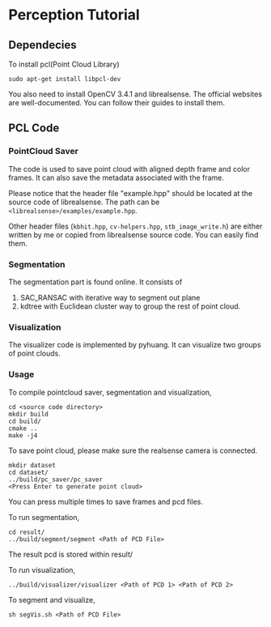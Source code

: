 # Perception Tutorial
## Dependecies
To install pcl(Point Cloud Library)
```
sudo apt-get install libpcl-dev
```

You also need to install OpenCV 3.4.1 and librealsense. The official websites are well-documented. You can follow their guides to install them.
## PCL Code
### PointCloud Saver
The code is used to save point cloud with aligned depth frame and color frames. It can also save the metadata associated with the frame.

Please notice that the header file "example.hpp" should be located at the source code of librealsense. The path can be `<librealsense>/examples/example.hpp`.

Other header files (`kbhit.hpp`, `cv-helpers.hpp`, `stb_image_write.h`) are either written by me or copied from librealsense source code. You can easily find them.
### Segmentation
The segmentation part is found online. It consists of 
1. SAC_RANSAC with iterative way to segment out plane
2. kdtree with Euclidean cluster way to group the rest of point cloud.

### Visualization
The visualizer code is implemented by pyhuang. It can visualize two groups of point clouds. 

### Usage
To compile pointcloud saver, segmentation and visualization,
```
cd <source code directory>
mkdir build 
cd build/
cmake ..
make -j4
```

To save point cloud, please make sure the realsense camera is connected.
```
mkdir dataset
cd dataset/
../build/pc_saver/pc_saver
<Press Enter to generate point cloud>
```
You can press multiple times to save frames and pcd files.


To run segmentation, 
```
cd result/
../build/segment/segment <Path of PCD File>
```
The result pcd is stored within result/


To run visualization,
```
../build/visualizer/visualizer <Path of PCD 1> <Path of PCD 2>
```

To segment and visualize,
```
sh segVis.sh <Path of PCD File>
```
